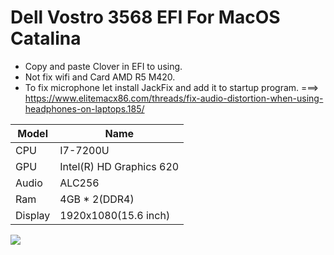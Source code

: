 # Dell Vostro 3568 EFI For MacOS Catalina
- Copy and paste Clover in EFI to using.
- Not fix wifi and Card AMD R5 M420.
- To fix microphone let install JackFix and add it to startup program.
===> https://www.elitemacx86.com/threads/fix-audio-distortion-when-using-headphones-on-laptops.185/


| Model     | Name    |
| --------- | -------- | 
| CPU    | I7-7200U  |
| GPU     | Intel(R) HD Graphics 620     |   
| Audio | ALC256    |
| Ram | 4GB * 2(DDR4)    |
| Display | 1920x1080(15.6 inch)    |

![](http://i.imgur.com/345Mn5f.png)
